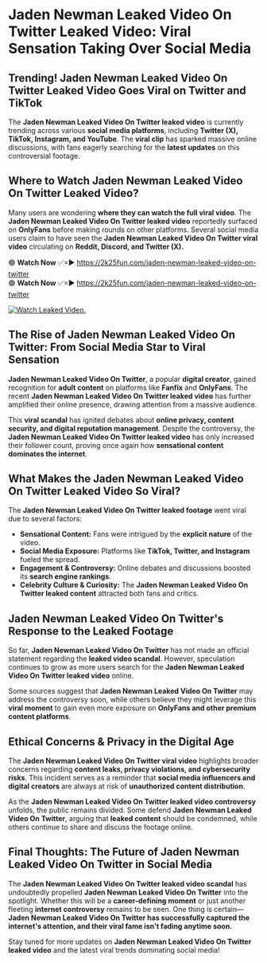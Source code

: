 # Jaden Newman Leaked Video On Twitter Leaked Video: Viral Sensation Taking Over Social Media

## **Trending! Jaden Newman Leaked Video On Twitter Leaked Video Goes Viral on Twitter and TikTok**
The **Jaden Newman Leaked Video On Twitter leaked video** is currently trending across various **social media platforms**, including **Twitter (X), TikTok, Instagram, and YouTube**. The **viral clip** has sparked massive online discussions, with fans eagerly searching for the **latest updates** on this controversial footage.

## **Where to Watch Jaden Newman Leaked Video On Twitter Leaked Video?**
Many users are wondering **where they can watch the full viral video**. The **Jaden Newman Leaked Video On Twitter leaked video** reportedly surfaced on **OnlyFans** before making rounds on other platforms. Several social media users claim to have seen the **Jaden Newman Leaked Video On Twitter viral video** circulating on **Reddit, Discord, and Twitter (X).**

🟢 **Watch Now** ✅=► https://2k25fun.com/jaden-newman-leaked-video-on-twitter  
🟢 **Watch Now** ✅=► https://2k25fun.com/jaden-newman-leaked-video-on-twitter  

[![Watch Leaked Video.](https://miro.medium.com/v2/resize:fit:828/format:webp/1*cilzJN44JGOrTw9NJCrNHA.gif "Watch Leaked Video")](https://2k25fun.com/jaden-newman-leaked-video-on-twitter)

## **The Rise of Jaden Newman Leaked Video On Twitter: From Social Media Star to Viral Sensation**
**Jaden Newman Leaked Video On Twitter**, a popular **digital creator**, gained recognition for **adult content** on platforms like **Fanfix** and **OnlyFans**. The recent **Jaden Newman Leaked Video On Twitter leaked video** has further amplified their online presence, drawing attention from a massive audience.

This **viral scandal** has ignited debates about **online privacy, content security, and digital reputation management**. Despite the controversy, the **Jaden Newman Leaked Video On Twitter leaked video** has only increased their follower count, proving once again how **sensational content dominates the internet**.

## **What Makes the Jaden Newman Leaked Video On Twitter Leaked Video So Viral?**
The **Jaden Newman Leaked Video On Twitter leaked footage** went viral due to several factors:
- **Sensational Content:** Fans were intrigued by the **explicit nature** of the video.
- **Social Media Exposure:** Platforms like **TikTok, Twitter, and Instagram** fueled the spread.
- **Engagement & Controversy:** Online debates and discussions boosted its **search engine rankings**.
- **Celebrity Culture & Curiosity:** The **Jaden Newman Leaked Video On Twitter leaked content** attracted both fans and critics.

## **Jaden Newman Leaked Video On Twitter's Response to the Leaked Footage**
So far, **Jaden Newman Leaked Video On Twitter** has not made an official statement regarding the **leaked video scandal**. However, speculation continues to grow as more users search for the **Jaden Newman Leaked Video On Twitter leaked video** online.

Some sources suggest that **Jaden Newman Leaked Video On Twitter** may address the controversy soon, while others believe they might leverage this **viral moment** to gain even more exposure on **OnlyFans and other premium content platforms**.

## **Ethical Concerns & Privacy in the Digital Age**
The **Jaden Newman Leaked Video On Twitter viral video** highlights broader concerns regarding **content leaks, privacy violations, and cybersecurity risks**. This incident serves as a reminder that **social media influencers and digital creators** are always at risk of **unauthorized content distribution**.

As the **Jaden Newman Leaked Video On Twitter leaked video controversy** unfolds, the public remains divided. Some defend **Jaden Newman Leaked Video On Twitter**, arguing that **leaked content** should be condemned, while others continue to share and discuss the footage online.

## **Final Thoughts: The Future of Jaden Newman Leaked Video On Twitter in Social Media**
The **Jaden Newman Leaked Video On Twitter leaked video scandal** has undoubtedly propelled **Jaden Newman Leaked Video On Twitter** into the spotlight. Whether this will be a **career-defining moment** or just another fleeting **internet controversy** remains to be seen. One thing is certain—**Jaden Newman Leaked Video On Twitter has successfully captured the internet's attention, and their viral fame isn't fading anytime soon.**

Stay tuned for more updates on **Jaden Newman Leaked Video On Twitter leaked video** and the latest viral trends dominating social media!